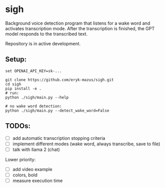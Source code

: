 # sigh

Background voice detection program that listens for a wake word and activates transcription mode.
After the transcription is finished, the GPT model responds to the transcribed text.

Repository is in active development.

## Setup:

```
set OPENAI_API_KEY=sk-...

git clone https://github.com/eryk-mazus/sigh.git
cd sigh
pip install -e .
# run:
python ./sigh/main.py --help

# no wake word detection:
python ./sigh/main.py --detect_wake_word=False
```

## TODOs:
- [ ] add automatic transcription stopping criteria
- [ ] implement different modes (wake word, always transcribe, save to file)
- [ ] talk with llama 2 (chat)

Lower priority:
- [ ] add video example
- [ ] colors, bold
- [ ] measure execution time
